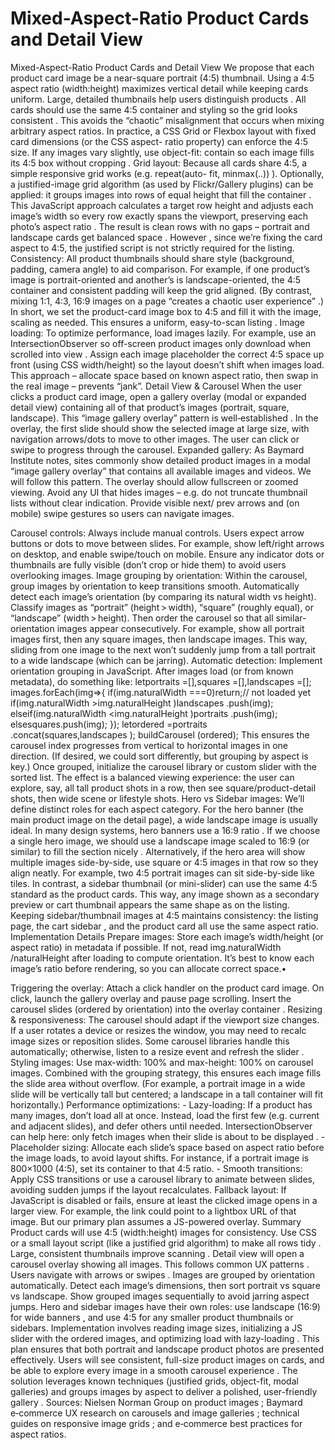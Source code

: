 # Mixed-Aspect-Ratio Product Cards and Detail View

Mixed-Aspect-Ratio Product Cards and Detail
View
We propose that each product card image be a near-square portrait (4:5)  thumbnail. Using a 4:5 aspect
ratio (width:height) maximizes vertical detail while keeping cards uniform. Large, detailed thumbnails
help users distinguish products . All cards should use the same 4:5 container and styling so the grid
looks consistent . This avoids the “chaotic” misalignment that occurs when mixing arbitrary aspect
ratios. In practice, a CSS Grid or Flexbox layout with fixed card dimensions (or the CSS  aspect-
ratio property) can enforce the 4:5 size. If any images vary slightly, use object-fit: contain  so
each image fills its 4:5 box without cropping . 
Grid layout:  Because all cards share 4:5, a simple responsive grid works (e.g. repeat(auto-
fit, minmax(..)) ).  Optionally,  a  justified-image  grid  algorithm  (as  used  by  Flickr/Gallery
plugins) can be applied: it groups images into rows of equal height that fill the container .
This JavaScript approach calculates a target row height and adjusts each image’s width so every
row exactly spans the viewport, preserving each photo’s aspect ratio . The result is clean rows
with no gaps – portrait and landscape cards get balanced space . However , since we’re fixing
the card aspect to 4:5, the justified script is not strictly required for the listing. 
Consistency:  All product thumbnails should share style (background, padding, camera angle) to
aid comparison. For example, if one product’s image is portrait-oriented and another’s is
landscape-oriented, the 4:5 container and consistent padding will keep the grid aligned. (By
contrast, mixing 1:1, 4:3, 16:9 images on a page “creates a chaotic user experience” .) In short,
we set the product-card image box to 4:5 and fill it with the image, scaling as needed. This
ensures a uniform, easy-to-scan listing .
Image  loading:  To  optimize  performance,  load  images  lazily.  For  example,  use  an
IntersectionObserver  so off-screen product images only download when scrolled into view
. Assign each image placeholder the correct 4:5 space up front (using CSS width/height) so
the layout doesn’t shift when images load. This approach – allocate space based on known
aspect ratio, then swap in the real image – prevents “jank”.
Detail View & Carousel
When the user clicks a product card image, open a  gallery overlay  (modal or expanded detail view)
containing all of that product’s images (portrait, square, landscape). This “image gallery overlay” pattern
is well‑established . In the overlay, the first slide should show the selected image at large size, with
navigation arrows/dots to move to other images. The user can click or swipe to progress through the
carousel. 
Expanded gallery:  As Baymard Institute notes, sites commonly show detailed product images in
a modal “image gallery overlay” that contains all available images and videos. We will follow
this pattern. The overlay should allow fullscreen or zoomed viewing. Avoid any UI that hides
images – e.g. do not truncate thumbnail lists without clear indication. Provide visible next/
prev arrows and (on mobile) swipe gestures so users can navigate images.


Carousel controls: Always include manual controls. Users expect arrow buttons or dots to move
between slides. For example, show left/right arrows on desktop, and enable swipe/touch on
mobile. Ensure any indicator dots or thumbnails are fully visible (don’t crop or hide them) to
avoid users overlooking images.
Image grouping by orientation: Within the carousel, group images by orientation  to keep
transitions  smooth.  Automatically  detect  each  image’s  orientation  (by  comparing  its  natural
width  vs  height).  Classify  images  as  “portrait”  (height > width),  “square”  (roughly  equal),  or
“landscape”  (width > height).  Then  order  the  carousel  so  that  all  similar-orientation  images
appear consecutively. For example, show all portrait images first, then any square images, then
landscape images. This way, sliding from one image to the next won’t suddenly jump from a tall
portrait to a wide landscape (which can be jarring).
Automatic detection:  Implement orientation grouping in JavaScript. After images load (or from
known metadata), do something like:
letportraits =[],squares =[],landscapes =[];
images.forEach(img=>{
if(img.naturalWidth ===0)return;// not loaded yet
if(img.naturalWidth >img.naturalHeight )landscapes .push(img);
elseif(img.naturalWidth <img.naturalHeight )portraits .push(img);
elsesquares.push(img);
});
letordered =portraits .concat(squares,landscapes );
buildCarousel (ordered);
This ensures the carousel index progresses from vertical to horizontal images in one direction. (If
desired, we could sort differently, but grouping by aspect is key.) Once grouped, initialize the
carousel library or custom slider with the sorted list. The effect is a balanced viewing experience:
the user can explore, say, all tall product shots in a row, then see square/product-detail shots,
then wide scene or lifestyle shots.
Hero vs Sidebar images:  We’ll define distinct roles for each aspect category. For the hero banner
(the main product image on the detail page), a wide landscape image is usually ideal. In many
design systems, hero banners use a 16:9 ratio . If we choose a single hero image, we should
use a landscape image scaled to 16:9 (or similar) to fill the section nicely . Alternatively, if the
hero area will show multiple images side-by-side, use square or 4:5 images in that row so they
align neatly. For example, two 4:5 portrait images can sit side-by-side like tiles. 
In contrast, a sidebar thumbnail  (or mini-slider) can use the same 4:5 standard as the product cards. This
way, any image shown as a secondary preview or cart thumbnail appears the same shape as on the
listing.  Keeping  sidebar/thumbnail  images  at  4:5  maintains  consistency:  the  listing  page,  the  cart
sidebar , and the product card all use the same aspect ratio.
Implementation Details
Prepare images:  Store each image’s width/height (or aspect ratio) in metadata if possible. If not,
read img.naturalWidth /naturalHeight  after loading to compute orientation. It’s best to
know each image’s ratio before rendering, so you can allocate correct space.• 

Triggering the overlay:  Attach a click handler on the product card image. On click, launch the
gallery overlay and pause page scrolling. Insert the carousel slides (ordered by orientation) into
the overlay container . 
Resizing & responsiveness:  The carousel should adapt if the viewport size changes. If a user
rotates a device or resizes the window, you may need to recalc image sizes or reposition slides.
Some carousel libraries handle this automatically; otherwise, listen to a resize event and refresh
the slider . 
Styling  images:  Use  max-width: 100%  and  max-height: 100%  on  carousel  images.
Combined  with  the  grouping  strategy,  this  ensures  each  image  fills  the  slide  area  without
overflow. (For example, a portrait image in a wide slide will be vertically tall but centered; a
landscape in a tall container will fit horizontally.)
Performance optimizations:  -  Lazy-loading:  If a product has many images, don’t load all at
once. Instead, load the first few (e.g. current and adjacent slides), and defer others until needed.
IntersectionObserver can help here: only fetch images when their slide is about to be displayed
. -  Placeholder sizing:  Allocate each slide’s space based on aspect ratio before the image
loads, to avoid layout shifts. For instance, if a portrait image is 800×1000 (4:5), set its container to
that 4:5 ratio. - Smooth transitions:  Apply CSS transitions or use a carousel library to animate
between slides, avoiding sudden jumps if the layout recalculates.
Fallback layout:  If JavaScript is disabled or fails, ensure at least the clicked image opens in a
larger view. For example, the link could point to a lightbox URL of that image. But our primary
plan assumes a JS-powered overlay.
Summary
Product cards  will use 4:5 (width:height)  images for consistency. Use CSS or a small layout
script (like a justified grid algorithm) to make all rows tidy . Large, consistent thumbnails
improve scanning .
Detail view  will open a carousel overlay  showing all images. This follows common UX patterns
. Users navigate with arrows or swipes .
Images are grouped by orientation  automatically. Detect each image’s dimensions, then sort
portrait vs square vs landscape. Show grouped images sequentially to avoid jarring aspect
jumps.
Hero and sidebar images  have their own roles: use landscape (16:9) for wide banners , and
use 4:5 for any smaller product thumbnails or sidebars.
Implementation  involves reading image sizes, initializing a JS slider with the ordered images,
and optimizing load with lazy-loading .
This plan ensures that both portrait and landscape product photos are presented effectively. Users will
see consistent, full-size product images on cards, and be able to explore every image in a smooth
carousel experience . The solution leverages known techniques (justified grids, object-fit, modal
galleries) and groups images by aspect to deliver a polished, user-friendly gallery .
Sources:  Nielsen Norman Group on product images ; Baymard e‑commerce UX research on
carousels  and  image  galleries ;  technical  guides  on  responsive  image  grids ;  and
e‑commerce best practices for aspect ratios. 
